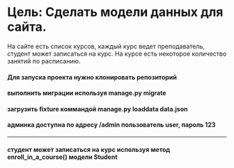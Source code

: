 # Цель: Сделать модели данных для сайта. 
На сайте есть список курсов, 
каждый курс ведет преподаватель, 
студент может записаться на курс. 
На курсе есть некоторое количество занятий по расписанию.


#### Для запуска проекта нужно клонировать репозиторий
#### выполнить миграции используя manage.py  migrate
#### загрузить fixture коммандой manage.py loaddata data.json
#### админка доступна по адресу /admin пользователь user, пароль 123
---
#### студент может записаться на курс используя метод enroll_in_a_course() модели Student